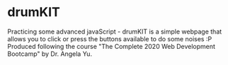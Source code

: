 # drumKIT
Practicing some advanced javaScript - drumKIT is a simple webpage that allows you to click or press the buttons available to do some noises :P Produced following the course "The Complete 2020 Web Development Bootcamp" by Dr. Angela Yu.
